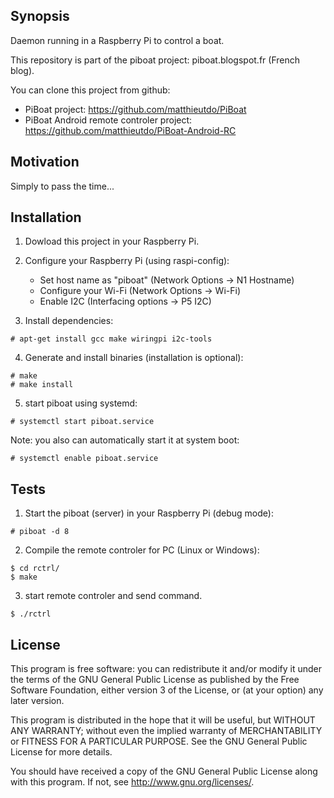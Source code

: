 ## Synopsis

Daemon running in a Raspberry Pi to control a boat.

This repository is part of the piboat project: piboat.blogspot.fr (French blog).

You can clone this project from github:
- PiBoat project: https://github.com/matthieutdo/PiBoat
- PiBoat Android remote controler project: https://github.com/matthieutdo/PiBoat-Android-RC

## Motivation

Simply to pass the time...

## Installation

1. Dowload this project in your Raspberry Pi.

2. Configure your Raspberry Pi (using raspi-config):
   * Set host name as "piboat" (Network Options -> N1 Hostname)
   * Configure your Wi-Fi (Network Options -> Wi-Fi)
   * Enable I2C (Interfacing options -> P5 I2C)

3. Install dependencies:

```shell
# apt-get install gcc make wiringpi i2c-tools
```

4. Generate and install binaries (installation is optional):

```shell
# make
# make install
```

5. start piboat using systemd:

```shell
# systemctl start piboat.service
```

Note: you also can automatically start it at system boot:

```shell
# systemctl enable piboat.service
```

## Tests

1. Start the piboat (server) in your Raspberry Pi (debug mode):

```shell
# piboat -d 8
```

2. Compile the remote controler for PC (Linux or Windows):

```shell
$ cd rctrl/
$ make
```

3. start remote controler and send command.

```shell
$ ./rctrl
```

## License

This program is free software: you can redistribute it and/or modify
it under the terms of the GNU General Public License as published by
the Free Software Foundation, either version 3 of the License, or
(at your option) any later version.

This program is distributed in the hope that it will be useful,
but WITHOUT ANY WARRANTY; without even the implied warranty of
MERCHANTABILITY or FITNESS FOR A PARTICULAR PURPOSE.  See the
GNU General Public License for more details.

You should have received a copy of the GNU General Public License
along with this program.  If not, see <http://www.gnu.org/licenses/>.
